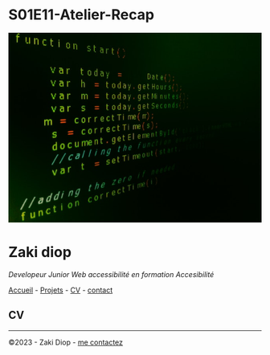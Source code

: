 # S01E11-Atelier-Recap

![alt text](./pexels-jorge-jesus-614117.jpg)

# Zaki diop

  *Developeur Junior Web accessibilité en formation Accesibilité*

  [Accueil](/README.md)  -  [Projets](/projets.md) - [CV](/CV.md) -  [contact](/contact.md)

  ## CV 

 ---

  ©2023 - Zaki Diop - [me contactez](contact.md)